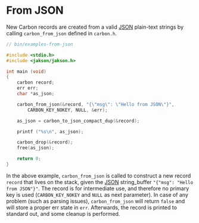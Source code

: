 # From JSON

New Carbon records are created from a valid [JSON](https://tools.ietf.org/html/rfc8259) plain-text strings by calling `carbon_from_json` defined in `carbon.h`.


```c
// bin/examples-from-json

#include <stdio.h>
#include <jakson/jakson.h>

int main (void)
{
    carbon record;
    err err;
    char *as_json;

    carbon_from_json(&record, "{\"msg\": \"Hello from JSON\"}", 
    	CARBON_KEY_NOKEY, NULL, &err);

    as_json = carbon_to_json_compact_dup(&record);

    printf ("%s\n", as_json);

    carbon_drop(&record);
    free(as_json);

    return 0;
}
```

In the above example, `carbon_from_json` is called to construct a new record `record` that lives on the stack, given the [JSON](https://tools.ietf.org/html/rfc8259) string_buffer `"{"msg": "Hello from JSON"}"`. The record is for intermediate use, and therefore no primary key is used (`CARBON_KEY_NOKEY` and `NULL` as next parameter). In case of any problem (such as parsing issues), `carbon_from_json` will return `false` and will store a proper err state in `err`. Afterwards, the record is printed to standard out, and some cleanup is performed.

